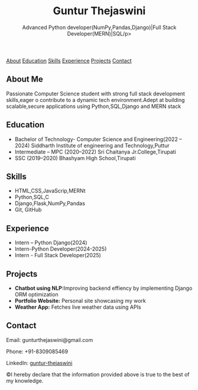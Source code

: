 <!DOCTYPE html>
<html lang="en">
<head>
  <meta charset="UTF-8">
  <title>Guntur Thejaswini | Portfolio</title>
</head>
<body>

  <header>
    <h1>Guntur Thejaswini</h1>
    <p>Advanced Python developer(NumPy,Pandas,Django)|Full Stack Developer(MERN)|SQL/p>
  </header>

  <nav>
    <a href="#about">About</a>
    <a href="#education">Education</a>
    <a href="#skills">Skills</a>
    <a href="#experience">Experience</a>
    <a href="#projects">Projects</a>
    <a href="#contact">Contact</a>
  </nav>

  <section id="about">
    <h2>About Me</h2>
    <p>Passionate Computer Science student with strong full stack development skills,eager o contribute to a dynamic tech environment.Adept at building scalable,secure applications using Python,SQL,Django and MERN stack</p>
  </section>

  <section id="education">
    <h2>Education</h2>
    <ul>
      <li>Bachelor of Technology- Computer Science and Engineering(2022 – 2024)
           Siddharth Institute of engineering and Technology,Puttur
      </li>
      <li>Intermediate – MPC (2020–2022)
          Sri Chaitanya Jr.College,Tirupati
      </li>
      <li>SSC (2019–2020)
          Bhashyam High School,Tirupati
      </li>
    </ul>
  </section>

  <section id="skills">
    <h2>Skills</h2>
    <ul>
      <li>HTML,CSS,JavaScrip,MERNt</li>
      <li>Python,SQL,C</li>
      <li>Django,Flask,NumPy,Pandas</li>
      <li>Git, GitHub</li>
     </ul>
  </section>

  <section id="experience">
    <h2>Experience</h2>
    <ul>
      <li>Intern – Python Django(2024)</li>
      <li>Intern-Python Developer(2024-2025)</li>
      <li>Intern - Full Stack Developer(2025)</li>
     </ul>
  </section>

  <section id="projects">
    <h2>Projects</h2>
    <ul>
      <li><strong>Chatbot using NLP:</strong>Improving backend effiency by implementing Django ORM optimization</li>
      <li><strong>Portfolio Website:</strong> Personal site showcasing my work</li>
      <li><strong>Weather App:</strong> Fetches live weather data using APIs</li>
    </ul>
  </section>

  <section id="contact">
    <h2>Contact</h2>
    <p>Email: gunturthejaswini@gmail.com</p>
    <p>Phone: +91-8309085469</p>
    <p>LinkedIn: <a href="https://linkedin.com/in/guntur-thejaswini">guntur-thejaswini</a></p>
  </section>

  <footer>
    <p>&copy;I hereby declare that the information provided above is true to the best of my knowledge.</p>
  </footer>

</body>
</html>

